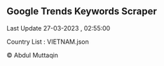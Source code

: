 

## Google Trends Keywords Scraper 
 
Last Update 27-03-2023 , 02:55:00

Country List :
VIETNAM.json



© Abdul Muttaqin 
